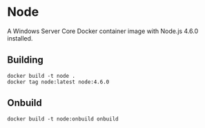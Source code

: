 # Node

A Windows Server Core Docker container image with Node.js 4.6.0 installed.

## Building

```
docker build -t node .
docker tag node:latest node:4.6.0
```

## Onbuild

```
docker build -t node:onbuild onbuild
```

